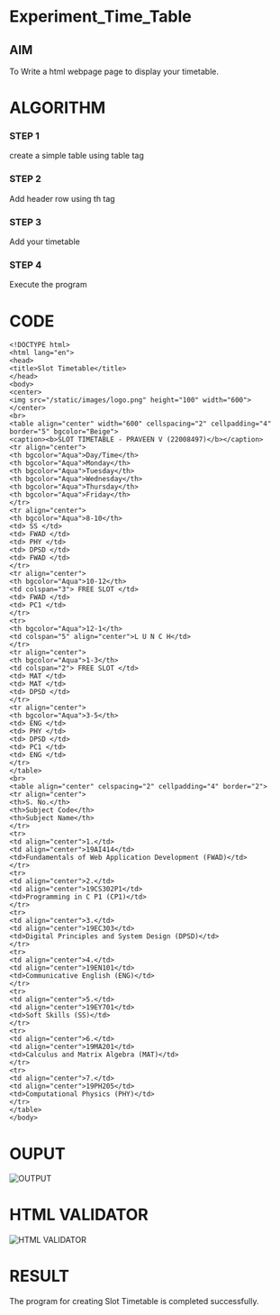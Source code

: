 # Experiment_Time_Table

## AIM
To Write a html webpage page to display your timetable.

# ALGORITHM
### STEP 1
create a simple table using table tag

### STEP 2
Add header row using th tag

### STEP 3
Add your timetable

### STEP 4
Execute the program

# CODE
```
<!DOCTYPE html>
<html lang="en">
<head>
<title>Slot Timetable</title>
</head>
<body>
<center>
<img src="/static/images/logo.png" height="100" width="600">
</center>   
<br>
<table align="center" width="600" cellspacing="2" cellpadding="4" border="5" bgcolor="Beige">
<caption><b>SLOT TIMETABLE - PRAVEEN V (22008497)</b></caption> 
<tr align="center">
<th bgcolor="Aqua">Day/Time</th>
<th bgcolor="Aqua">Monday</th>
<th bgcolor="Aqua">Tuesday</th>
<th bgcolor="Aqua">Wednesday</th>
<th bgcolor="Aqua">Thursday</th>
<th bgcolor="Aqua">Friday</th>
</tr>
<tr align="center">
<th bgcolor="Aqua">8-10</th>
<td> SS </td>
<td> FWAD </td>
<td> PHY </td>
<td> DPSD </td>
<td> FWAD </td>
</tr>
<tr align="center">
<th bgcolor="Aqua">10-12</th>
<td colspan="3"> FREE SLOT </td>
<td> FWAD </td>
<td> PC1 </td>
</tr>
<tr>
<th bgcolor="Aqua">12-1</th>
<td colspan="5" align="center">L U N C H</td>
</tr>
<tr align="center">
<th bgcolor="Aqua">1-3</th>
<td colspan="2"> FREE SLOT </td>
<td> MAT </td>
<td> MAT </td>
<td> DPSD </td>   
</tr>
<tr align="center">
<th bgcolor="Aqua">3-5</th>
<td> ENG </td>
<td> PHY </td>
<td> DPSD </td>
<td> PC1 </td>
<td> ENG </td>
</tr>
</table>
<br>
<table align="center" celspacing="2" cellpadding="4" border="2">
<tr align="center">
<th>S. No.</th>
<th>Subject Code</th>
<th>Subject Name</th>
</tr>
<tr>
<td align="center">1.</td>
<td align="center">19AI414</td>
<td>Fundamentals of Web Application Development (FWAD)</td>
</tr>
<tr>
<td align="center">2.</td>
<td align="center">19CS302P1</td>
<td>Programming in C P1 (CP1)</td>   
</tr>     
<tr>
<td align="center">3.</td>
<td align="center">19EC303</td>
<td>Digital Principles and System Design (DPSD)</td>    
</tr>  
<tr>
<td align="center">4.</td>
<td align="center">19EN101</td>
<td>Communicative English (ENG)</td>
</tr>
<tr>
<td align="center">5.</td>
<td align="center">19EY701</td>
<td>Soft Skills (SS)</td>      
</tr> 
<tr>
<td align="center">6.</td>
<td align="center">19MA201</td>
<td>Calculus and Matrix Algebra (MAT)</td> 
</tr>
<tr>
<td align="center">7.</td>
<td align="center">19PH205</td>
<td>Computational Physics (PHY)</td>
</tr>
</table>
</body>
```

# OUPUT
![OUTPUT](https://user-images.githubusercontent.com/119560117/212536731-22ea83e8-84fe-48b7-9ad4-c487a9b9bbf9.png)

# HTML VALIDATOR
![HTML VALIDATOR](https://user-images.githubusercontent.com/119560117/212536799-8978159a-b723-4b20-b161-577cc3ec8c6c.png)

# RESULT
The program for creating Slot Timetable is completed successfully.
